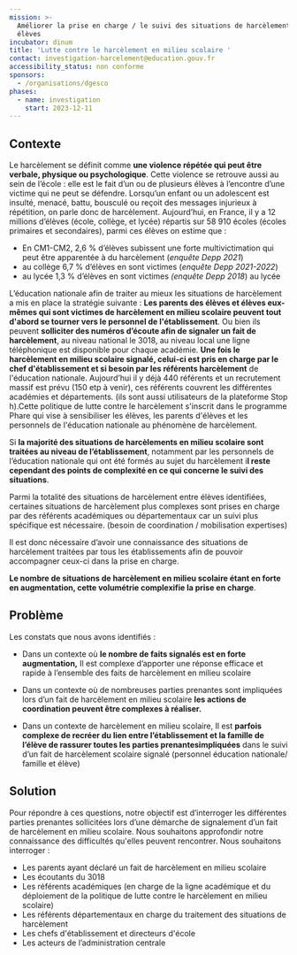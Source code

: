 ```yaml
---
mission: >-
  Améliorer la prise en charge / le suivi des situations de harcèlement entre
  élèves 
incubator: dinum
title: 'Lutte contre le harcèlement en milieu scolaire '
contact: investigation-harcelement@education.gouv.fr
accessibility_status: non conforme
sponsors:
  - /organisations/dgesco
phases:
  - name: investigation
    start: 2023-12-11
---
```

## Contexte

Le harcèlement se définit comme **une violence répétée qui peut être verbale, physique ou psychologique**. Cette violence se retrouve aussi au sein de l’école : elle est le fait d’un ou de plusieurs élèves à l’encontre d’une victime qui ne peut se défendre. Lorsqu’un enfant ou un adolescent est insulté, menacé, battu, bousculé ou reçoit des messages injurieux à répétition, on parle donc de harcèlement.
Aujourd’hui, en France, il y a 12 millions d’élèves (école, collège, et lycée) répartis sur 58 910 écoles (écoles primaires et secondaires), parmi ces élèves on estime que :
* En CM1-CM2, 2,6 % d’élèves subissent une forte multivictimation qui peut être apparentée à du harcèlement (*enquête Depp 2021*)
* au collège 6,7 % d’élèves en sont victimes (*enquête Depp 2021-2022*)  
* au lycée  1,3 % d’élèves en sont victimes *(enquête Depp 2018*) au lycée

L’éducation nationale afin de traiter au mieux les situations de harcèlement a mis en place la stratégie suivante : 
**Les parents des élèves et élèves eux-mêmes qui sont victimes de harcèlement en milieu scolaire peuvent tout d'abord se tourner vers le personnel de l'établissement**. Ou bien ils peuvent **solliciter des numéros d’écoute afin de signaler un fait de harcèlement**, au niveau national le 3018, au niveau local une ligne téléphonique est disponible pour chaque académie. **Une fois le harcèlement en milieu scolaire signalé, celui-ci est pris en charge par le chef d'établissement et si besoin par les référents harcèlement** de l'éducation nationale. Aujourd’hui il y déjà 440 référents et un recrutement massif est prévu (150 etp à venir), ces référents couvrent les différentes académies et départements. (ils sont aussi utilisateurs de la plateforme Stop h).Cette politique de lutte contre le harcèlement s'inscrit dans le programme Phare qui vise à sensibiliser les élèves, les parents d'élèves et les personnels de l'éducation nationale au phénomène de harcèlement.

Si **la majorité des  situations de harcèlements en milieu scolaire sont traitées au niveau de l’établissement**, notamment par les personnels de l’éducation nationale qui ont été formés au sujet du harcèlement i**l reste cependant des points de complexité en ce qui concerne le suivi des situations**.

Parmi la totalité des situations de harcèlement entre élèves identifiées, certaines situations de harcèlement plus complexes sont prises en charge par des référents académiques ou départementaux car un suivi plus spécifique est nécessaire. (besoin de coordination / mobilisation expertises) 

Il est donc nécessaire d’avoir une connaissance des situations de harcèlement traitées par tous les établissements afin de pouvoir accompagner ceux-ci dans la prise en charge. 

**Le nombre de situations de harcèlement en milieu scolaire étant en forte en augmentation, cette volumétrie complexifie la prise en charge**.

## Problème

Les constats que nous avons identifiés :  
* Dans un contexte où **le nombre de faits signalés est en forte augmentation,**  Il est complexe d’apporter une réponse efficace et rapide à l’ensemble des faits de harcèlement en milieu scolaire
* Dans un contexte où de nombreuses parties prenantes sont impliquées lors d’un fait de harcèlement en milieu scolaire **les actions de coordination peuvent être complexes à réaliser.**

* Dans un contexte de harcèlement en milieu scolaire, Il est **parfois complexe de recréer du lien entre l’établissement et la famille de l’élève de rassurer toutes les parties prenantesimpliquées** dans le suivi d’un fait de harcèlement scolaire signalé (personnel éducation nationale/ famille et élève) 




## Solution

Pour répondre à ces questions, notre objectif est d’interroger les différentes parties prenantes sollicitées lors d’une démarche de signalement d’un fait de harcèlement en milieu scolaire. Nous souhaitons approfondir notre connaissance des difficultés qu'elles peuvent rencontrer. 
Nous souhaitons interroger : 
* Les parents ayant déclaré un fait de harcèlement en milieu scolaire
* Les écoutants du 3018 
* Les référents académiques (en charge de la ligne académique et du déploiement de la politique de lutte contre le harcèlement en milieu scolaire) 
* Les référents départementaux en charge du traitement des situations de harcèlement
* Les chefs d'établissement et directeurs d'école
* Les acteurs de l’administration centrale



